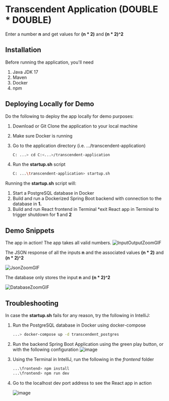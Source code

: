# Transcendent Application (DOUBLE * DOUBLE)
Enter a number **n** and get values for **(n * 2)** and **(n * 2)^2**

## Installation

Before running the application, you'll need

1. Java JDK 17
2. Maven
3. Docker
4. npm

## Deploying Locally for Demo

Do the following to deploy the app locally for demo purposes:

1. Download or Git Clone the application to your local machine
2. Make sure Docker is running
3. Go to the application directory (i.e. .../transcendent-application)

   ```bash
   C: ...> cd C:<...>/transcendent-application
   ```
4. Run the **startup.sh** script

   ```bash
   C: ...\transcendent-application> startup.sh
   ```

Running the **startup.sh** script will:

1. Start a PostgreSQL database in Docker
2. Build and run a Dockerized Spring Boot backend with connection to the database in **1.**
3. Build and run React frontend in Terminal
   *exit React app in Terminal to trigger shutdown for **1** and **2**

## Demo Snippets
The app in action! The app takes all valid numbers.
![InputOutputZoomGIF](https://github.com/user-attachments/assets/c3034ed7-8907-4eb7-978c-6043960888a8)

The JSON response of all the inputs **n** and the associated values **(n * 2)** and **(n * 2)^2**

![JsonZoomGIF](https://github.com/user-attachments/assets/189c4d9c-3fad-47cd-aa51-582bf70106ac)

The database only stores the input **n** and **(n * 2)^2**

![DatabaseZoomGIF](https://github.com/user-attachments/assets/9531c40d-cb08-40a4-9808-e7a68fda2ef5)

## Troubleshooting

In case the **startup.sh** fails for any reason, try the following in IntelliJ:

1. Run the PostgreSQL database in Docker using docker-compose
   ```bash
   ...> docker-compose up -d transcendent_postgres
   ```
2. Run the backend Spring Boot Application using the green play button, or with the following configuration
   ![image](https://github.com/user-attachments/assets/09e8c3e5-7e2f-4c6e-9f38-e3f2da52149c)
3. Using the Terminal in IntelliJ, run the following in the *frontend* folder
   ```bash
   ...\frontend> npm install
   ...\frontend> npm run dev
   ```
4. Go to the localhost dev port address to see the React app in action

   ![image](https://github.com/user-attachments/assets/c7a7618d-dc6e-4e12-8c7c-9db93a3126d2)




